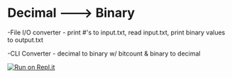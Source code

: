 # Decimal ---> Binary


-File I/O converter - print #'s to input.txt, read input.txt, print binary values to output.txt

-CLI Converter - decimal to binary w/ bitcount & binary to decimal

[![Run on Repl.it](https://replit.com/badge/github/gsabella4/Binary_Conversion?lite=1)](https://replit.com/new/github/gsabella4/Binary_Conversion?lite=1)
